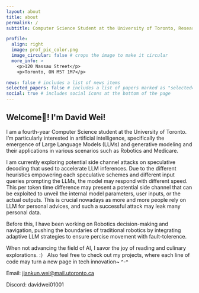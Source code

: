 ```yaml
---
layout: about
title: about
permalink: /
subtitle: Computer Science Student at the University of Toronto, Researcher in SysNet Group. Former Researcher in MEDCVR Lab, Ex-QA Engineer at Uken Games Inc.

profile:
  align: right
  image: prof_pic_color.png
  image_circular: false # crops the image to make it circular
  more_info: >
    <p>120 Nassau Street</p>
    <p>Toronto, ON M5T 1M7</p>

news: false # includes a list of news items
selected_papers: false # includes a list of papers marked as "selected={true}"
social: true # includes social icons at the bottom of the page
---
```


## Welcome👋! I'm David Wei! 
I am a fourth-year Computer Science student at the University of Toronto. I’m particularly interested in artificial intelligence, specifically the emergence of Large Language Models (LLMs) and generative modeling and their applications in various scenarios such as Robotics and Medicare.

I am currently exploring potential side channel attacks on speculative decoding that used to accelerate LLM inferences. Due to the different heuristics empowering each speculative schemes and different input queries prompting the LLMs, the model may respond with different speed. This per token time difference may present a potential side channel that can be exploited to unveil the internal model parameters, user inputs, or the actual outputs. This is crucial nowadays as more and more people rely on LLM for personal advices, and such a successful attack may leak many personal data. 

Before this, I have been working on Robotics decision-making and navigation, pushing the boundaries of traditional robotics by integrating adaptive LLM strategies to ensure percise movement with fault-tolerence. 

When not advancing the field of AI, I savor the joy of reading and culinary explorations. :） Also feel free to check out my projects, where each line of code may turn a new page in tech innovation~ ^-^

Email: jiankun.wei@mail.utoronto.ca

Discord: davidwei01001

